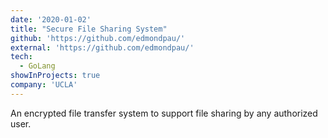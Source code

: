 ```yaml
---
date: '2020-01-02'
title: "Secure File Sharing System"
github: 'https://github.com/edmondpau/'
external: 'https://github.com/edmondpau/'
tech:
  - GoLang
showInProjects: true
company: 'UCLA'
---
```


An encrypted file transfer system to support file sharing by any authorized user.
